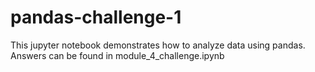 # pandas-challenge-1
This jupyter notebook demonstrates how to analyze data using pandas. Answers can be found in module_4_challenge.ipynb